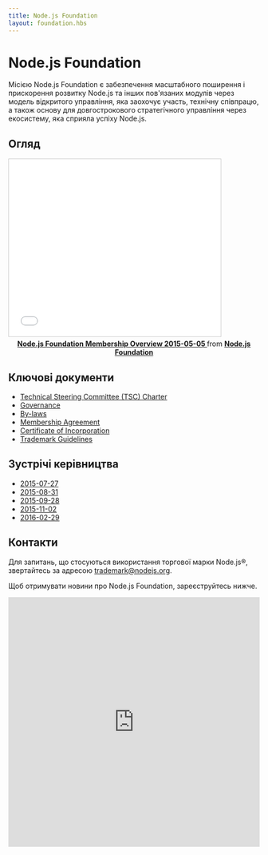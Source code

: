 ```yaml
---
title: Node.js Foundation
layout: foundation.hbs
---
```


# Node.js Foundation

Місією Node.js Foundation є забезпечення масштабного поширення і прискорення розвитку Node.js та інших пов'язаних модулів через модель відкритого управління, яка заохочує участь, технічну співпрацю, а також основу для довгострокового стратегічного управління через екосистему, яка сприяла успіху Node.js.

## Огляд

<iframe class="center" src="//www.slideshare.net/slideshow/embed_code/key/gmABh2vHJx5OcI"
        width="425" height="355"
        frameborder="0" marginwidth="0" marginheight="0"
        scrolling="no"
        style="border:1px solid #CCC; border-width:1px; margin-bottom:5px; max-width: 100%;" allowfullscreen>
</iframe>

<div style="text-align:center; margin-bottom:5px">
    <strong>
        <a href="//www.slideshare.net/NodejsFoundation/node-foundation-membership-overview-20150505"
            title="Node.js Foundation Membership Overview 20150505"
            target="_blank">
            Node.js Foundation Membership Overview 2015-05-05
        </a>
    </strong> from <strong>
        <a href="//www.slideshare.net/NodejsFoundation" target="_blank">
            Node.js Foundation
        </a>
    </strong>
</div>

## Ключові документи

- [Technical Steering Committee (TSC) Charter](https://github.com/nodejs/TSC/blob/master/TSC-Charter.md)
- [Governance](https://github.com/nodejs/TSC)
- [By-laws](/static/documents/node-foundation-by-laws.pdf)
- [Membership Agreement](http://f.cl.ly/items/0N1m3x0I3S2L203M1h1r/nodejs-foundation-membership-agreement-2015-march-04.pdf)
- [Certificate of Incorporation](http://f.cl.ly/items/2b1b1o0v1e1u2i1L2w1a/nodejs-foundation-certificate-of-incorporation-2014-august-01.pdf)
- [Trademark Guidelines](https://nodejs.org/static/documents/trademark-policy.pdf)

## Зустрічі керівництва
- [2015-07-27](/static/documents/minutes/nodejs-foundation-board-meeting-2015-07-27.pdf)
- [2015-08-31](/static/documents/minutes/nodejs-foundation-board-meeting-2015-08-31.pdf)
- [2015-09-28](/static/documents/minutes/nodejs-foundation-board-meeting-2015-09-28.pdf)
- [2015-11-02](/static/documents/minutes/nodejs-foundation-board-meeting-2015-11-02.pdf)
- [2016-02-29](/static/documents/minutes/nodejs-foundation-board-meeting-2016-02-29.pdf)

## Контакти

Для запитань, що стосуються використання торгової марки Node.js&reg;, звертайтесь за адресою <a href="mailto:trademark@nodejs.org?subject=Trademark">trademark@nodejs.org</a>.

Щоб отримувати новини про Node.js Foundation, зареєструйтесь нижче.

<iframe src="https://go.pardot.com/l/6342/2015-09-15/2sgqpp" width="100%" height="500" type="text/html" frameborder="0" allowTransparency="true" style="border: 0"></iframe>
